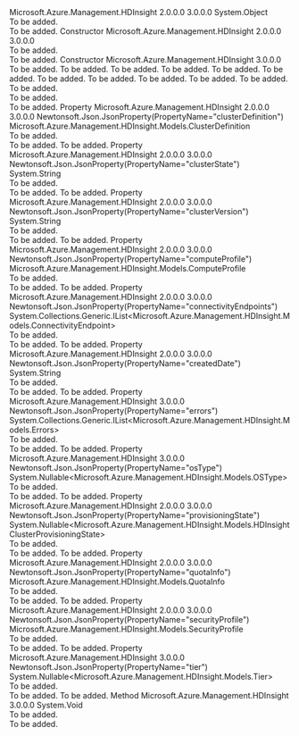 <Type Name="ClusterGetProperties" FullName="Microsoft.Azure.Management.HDInsight.Models.ClusterGetProperties">
  <TypeSignature Language="C#" Value="public class ClusterGetProperties" />
  <TypeSignature Language="ILAsm" Value=".class public auto ansi beforefieldinit ClusterGetProperties extends System.Object" />
  <TypeSignature Language="DocId" Value="T:Microsoft.Azure.Management.HDInsight.Models.ClusterGetProperties" />
  <TypeSignature Language="VB.NET" Value="Public Class ClusterGetProperties" />
  <TypeSignature Language="F#" Value="type ClusterGetProperties = class" />
  <AssemblyInfo>
    <AssemblyName>Microsoft.Azure.Management.HDInsight</AssemblyName>
    <AssemblyVersion>2.0.0.0</AssemblyVersion>
    <AssemblyVersion>3.0.0.0</AssemblyVersion>
  </AssemblyInfo>
  <Base>
    <BaseTypeName>System.Object</BaseTypeName>
  </Base>
  <Interfaces />
  <Docs>
    <summary>To be added.</summary>
    <remarks>To be added.</remarks>
  </Docs>
  <Members>
    <Member MemberName=".ctor">
      <MemberSignature Language="C#" Value="public ClusterGetProperties ();" />
      <MemberSignature Language="ILAsm" Value=".method public hidebysig specialname rtspecialname instance void .ctor() cil managed" />
      <MemberSignature Language="DocId" Value="M:Microsoft.Azure.Management.HDInsight.Models.ClusterGetProperties.#ctor" />
      <MemberSignature Language="VB.NET" Value="Public Sub New ()" />
      <MemberType>Constructor</MemberType>
      <AssemblyInfo>
        <AssemblyName>Microsoft.Azure.Management.HDInsight</AssemblyName>
        <AssemblyVersion>2.0.0.0</AssemblyVersion>
        <AssemblyVersion>3.0.0.0</AssemblyVersion>
      </AssemblyInfo>
      <Parameters />
      <Docs>
        <summary>To be added.</summary>
        <remarks>To be added.</remarks>
      </Docs>
    </Member>
    <Member MemberName=".ctor">
      <MemberSignature Language="C#" Value="public ClusterGetProperties (Microsoft.Azure.Management.HDInsight.Models.ClusterDefinition clusterDefinition, string clusterVersion = null, Nullable&lt;Microsoft.Azure.Management.HDInsight.Models.OSType&gt; osType = null, Nullable&lt;Microsoft.Azure.Management.HDInsight.Models.Tier&gt; tier = null, Microsoft.Azure.Management.HDInsight.Models.SecurityProfile securityProfile = null, Microsoft.Azure.Management.HDInsight.Models.ComputeProfile computeProfile = null, Nullable&lt;Microsoft.Azure.Management.HDInsight.Models.HDInsightClusterProvisioningState&gt; provisioningState = null, string createdDate = null, string clusterState = null, Microsoft.Azure.Management.HDInsight.Models.QuotaInfo quotaInfo = null, System.Collections.Generic.IList&lt;Microsoft.Azure.Management.HDInsight.Models.Errors&gt; errors = null, System.Collections.Generic.IList&lt;Microsoft.Azure.Management.HDInsight.Models.ConnectivityEndpoint&gt; connectivityEndpoints = null);" />
      <MemberSignature Language="ILAsm" Value=".method public hidebysig specialname rtspecialname instance void .ctor(class Microsoft.Azure.Management.HDInsight.Models.ClusterDefinition clusterDefinition, string clusterVersion, valuetype System.Nullable`1&lt;valuetype Microsoft.Azure.Management.HDInsight.Models.OSType&gt; osType, valuetype System.Nullable`1&lt;valuetype Microsoft.Azure.Management.HDInsight.Models.Tier&gt; tier, class Microsoft.Azure.Management.HDInsight.Models.SecurityProfile securityProfile, class Microsoft.Azure.Management.HDInsight.Models.ComputeProfile computeProfile, valuetype System.Nullable`1&lt;valuetype Microsoft.Azure.Management.HDInsight.Models.HDInsightClusterProvisioningState&gt; provisioningState, string createdDate, string clusterState, class Microsoft.Azure.Management.HDInsight.Models.QuotaInfo quotaInfo, class System.Collections.Generic.IList`1&lt;class Microsoft.Azure.Management.HDInsight.Models.Errors&gt; errors, class System.Collections.Generic.IList`1&lt;class Microsoft.Azure.Management.HDInsight.Models.ConnectivityEndpoint&gt; connectivityEndpoints) cil managed" />
      <MemberSignature Language="DocId" Value="M:Microsoft.Azure.Management.HDInsight.Models.ClusterGetProperties.#ctor(Microsoft.Azure.Management.HDInsight.Models.ClusterDefinition,System.String,System.Nullable{Microsoft.Azure.Management.HDInsight.Models.OSType},System.Nullable{Microsoft.Azure.Management.HDInsight.Models.Tier},Microsoft.Azure.Management.HDInsight.Models.SecurityProfile,Microsoft.Azure.Management.HDInsight.Models.ComputeProfile,System.Nullable{Microsoft.Azure.Management.HDInsight.Models.HDInsightClusterProvisioningState},System.String,System.String,Microsoft.Azure.Management.HDInsight.Models.QuotaInfo,System.Collections.Generic.IList{Microsoft.Azure.Management.HDInsight.Models.Errors},System.Collections.Generic.IList{Microsoft.Azure.Management.HDInsight.Models.ConnectivityEndpoint})" />
      <MemberSignature Language="F#" Value="new Microsoft.Azure.Management.HDInsight.Models.ClusterGetProperties : Microsoft.Azure.Management.HDInsight.Models.ClusterDefinition * string * Nullable&lt;Microsoft.Azure.Management.HDInsight.Models.OSType&gt; * Nullable&lt;Microsoft.Azure.Management.HDInsight.Models.Tier&gt; * Microsoft.Azure.Management.HDInsight.Models.SecurityProfile * Microsoft.Azure.Management.HDInsight.Models.ComputeProfile * Nullable&lt;Microsoft.Azure.Management.HDInsight.Models.HDInsightClusterProvisioningState&gt; * string * string * Microsoft.Azure.Management.HDInsight.Models.QuotaInfo * System.Collections.Generic.IList&lt;Microsoft.Azure.Management.HDInsight.Models.Errors&gt; * System.Collections.Generic.IList&lt;Microsoft.Azure.Management.HDInsight.Models.ConnectivityEndpoint&gt; -&gt; Microsoft.Azure.Management.HDInsight.Models.ClusterGetProperties" Usage="new Microsoft.Azure.Management.HDInsight.Models.ClusterGetProperties (clusterDefinition, clusterVersion, osType, tier, securityProfile, computeProfile, provisioningState, createdDate, clusterState, quotaInfo, errors, connectivityEndpoints)" />
      <MemberType>Constructor</MemberType>
      <AssemblyInfo>
        <AssemblyName>Microsoft.Azure.Management.HDInsight</AssemblyName>
        <AssemblyVersion>3.0.0.0</AssemblyVersion>
      </AssemblyInfo>
      <Parameters>
        <Parameter Name="clusterDefinition" Type="Microsoft.Azure.Management.HDInsight.Models.ClusterDefinition" />
        <Parameter Name="clusterVersion" Type="System.String" />
        <Parameter Name="osType" Type="System.Nullable&lt;Microsoft.Azure.Management.HDInsight.Models.OSType&gt;" />
        <Parameter Name="tier" Type="System.Nullable&lt;Microsoft.Azure.Management.HDInsight.Models.Tier&gt;" />
        <Parameter Name="securityProfile" Type="Microsoft.Azure.Management.HDInsight.Models.SecurityProfile" />
        <Parameter Name="computeProfile" Type="Microsoft.Azure.Management.HDInsight.Models.ComputeProfile" />
        <Parameter Name="provisioningState" Type="System.Nullable&lt;Microsoft.Azure.Management.HDInsight.Models.HDInsightClusterProvisioningState&gt;" />
        <Parameter Name="createdDate" Type="System.String" />
        <Parameter Name="clusterState" Type="System.String" />
        <Parameter Name="quotaInfo" Type="Microsoft.Azure.Management.HDInsight.Models.QuotaInfo" />
        <Parameter Name="errors" Type="System.Collections.Generic.IList&lt;Microsoft.Azure.Management.HDInsight.Models.Errors&gt;" />
        <Parameter Name="connectivityEndpoints" Type="System.Collections.Generic.IList&lt;Microsoft.Azure.Management.HDInsight.Models.ConnectivityEndpoint&gt;" />
      </Parameters>
      <Docs>
        <param name="clusterDefinition">To be added.</param>
        <param name="clusterVersion">To be added.</param>
        <param name="osType">To be added.</param>
        <param name="tier">To be added.</param>
        <param name="securityProfile">To be added.</param>
        <param name="computeProfile">To be added.</param>
        <param name="provisioningState">To be added.</param>
        <param name="createdDate">To be added.</param>
        <param name="clusterState">To be added.</param>
        <param name="quotaInfo">To be added.</param>
        <param name="errors">To be added.</param>
        <param name="connectivityEndpoints">To be added.</param>
        <summary>To be added.</summary>
        <remarks>To be added.</remarks>
      </Docs>
    </Member>
    <Member MemberName="ClusterDefinition">
      <MemberSignature Language="C#" Value="public Microsoft.Azure.Management.HDInsight.Models.ClusterDefinition ClusterDefinition { get; set; }" />
      <MemberSignature Language="ILAsm" Value=".property instance class Microsoft.Azure.Management.HDInsight.Models.ClusterDefinition ClusterDefinition" />
      <MemberSignature Language="DocId" Value="P:Microsoft.Azure.Management.HDInsight.Models.ClusterGetProperties.ClusterDefinition" />
      <MemberSignature Language="VB.NET" Value="Public Property ClusterDefinition As ClusterDefinition" />
      <MemberSignature Language="F#" Value="member this.ClusterDefinition : Microsoft.Azure.Management.HDInsight.Models.ClusterDefinition with get, set" Usage="Microsoft.Azure.Management.HDInsight.Models.ClusterGetProperties.ClusterDefinition" />
      <MemberType>Property</MemberType>
      <AssemblyInfo>
        <AssemblyName>Microsoft.Azure.Management.HDInsight</AssemblyName>
        <AssemblyVersion>2.0.0.0</AssemblyVersion>
        <AssemblyVersion>3.0.0.0</AssemblyVersion>
      </AssemblyInfo>
      <Attributes>
        <Attribute>
          <AttributeName>Newtonsoft.Json.JsonProperty(PropertyName="clusterDefinition")</AttributeName>
        </Attribute>
      </Attributes>
      <ReturnValue>
        <ReturnType>Microsoft.Azure.Management.HDInsight.Models.ClusterDefinition</ReturnType>
      </ReturnValue>
      <Docs>
        <summary>To be added.</summary>
        <value>To be added.</value>
        <remarks>To be added.</remarks>
      </Docs>
    </Member>
    <Member MemberName="ClusterState">
      <MemberSignature Language="C#" Value="public string ClusterState { get; set; }" />
      <MemberSignature Language="ILAsm" Value=".property instance string ClusterState" />
      <MemberSignature Language="DocId" Value="P:Microsoft.Azure.Management.HDInsight.Models.ClusterGetProperties.ClusterState" />
      <MemberSignature Language="VB.NET" Value="Public Property ClusterState As String" />
      <MemberSignature Language="F#" Value="member this.ClusterState : string with get, set" Usage="Microsoft.Azure.Management.HDInsight.Models.ClusterGetProperties.ClusterState" />
      <MemberType>Property</MemberType>
      <AssemblyInfo>
        <AssemblyName>Microsoft.Azure.Management.HDInsight</AssemblyName>
        <AssemblyVersion>2.0.0.0</AssemblyVersion>
        <AssemblyVersion>3.0.0.0</AssemblyVersion>
      </AssemblyInfo>
      <Attributes>
        <Attribute>
          <AttributeName>Newtonsoft.Json.JsonProperty(PropertyName="clusterState")</AttributeName>
        </Attribute>
      </Attributes>
      <ReturnValue>
        <ReturnType>System.String</ReturnType>
      </ReturnValue>
      <Docs>
        <summary>To be added.</summary>
        <value>To be added.</value>
        <remarks>To be added.</remarks>
      </Docs>
    </Member>
    <Member MemberName="ClusterVersion">
      <MemberSignature Language="C#" Value="public string ClusterVersion { get; set; }" />
      <MemberSignature Language="ILAsm" Value=".property instance string ClusterVersion" />
      <MemberSignature Language="DocId" Value="P:Microsoft.Azure.Management.HDInsight.Models.ClusterGetProperties.ClusterVersion" />
      <MemberSignature Language="VB.NET" Value="Public Property ClusterVersion As String" />
      <MemberSignature Language="F#" Value="member this.ClusterVersion : string with get, set" Usage="Microsoft.Azure.Management.HDInsight.Models.ClusterGetProperties.ClusterVersion" />
      <MemberType>Property</MemberType>
      <AssemblyInfo>
        <AssemblyName>Microsoft.Azure.Management.HDInsight</AssemblyName>
        <AssemblyVersion>2.0.0.0</AssemblyVersion>
        <AssemblyVersion>3.0.0.0</AssemblyVersion>
      </AssemblyInfo>
      <Attributes>
        <Attribute>
          <AttributeName>Newtonsoft.Json.JsonProperty(PropertyName="clusterVersion")</AttributeName>
        </Attribute>
      </Attributes>
      <ReturnValue>
        <ReturnType>System.String</ReturnType>
      </ReturnValue>
      <Docs>
        <summary>To be added.</summary>
        <value>To be added.</value>
        <remarks>To be added.</remarks>
      </Docs>
    </Member>
    <Member MemberName="ComputeProfile">
      <MemberSignature Language="C#" Value="public Microsoft.Azure.Management.HDInsight.Models.ComputeProfile ComputeProfile { get; set; }" />
      <MemberSignature Language="ILAsm" Value=".property instance class Microsoft.Azure.Management.HDInsight.Models.ComputeProfile ComputeProfile" />
      <MemberSignature Language="DocId" Value="P:Microsoft.Azure.Management.HDInsight.Models.ClusterGetProperties.ComputeProfile" />
      <MemberSignature Language="VB.NET" Value="Public Property ComputeProfile As ComputeProfile" />
      <MemberSignature Language="F#" Value="member this.ComputeProfile : Microsoft.Azure.Management.HDInsight.Models.ComputeProfile with get, set" Usage="Microsoft.Azure.Management.HDInsight.Models.ClusterGetProperties.ComputeProfile" />
      <MemberType>Property</MemberType>
      <AssemblyInfo>
        <AssemblyName>Microsoft.Azure.Management.HDInsight</AssemblyName>
        <AssemblyVersion>2.0.0.0</AssemblyVersion>
        <AssemblyVersion>3.0.0.0</AssemblyVersion>
      </AssemblyInfo>
      <Attributes>
        <Attribute>
          <AttributeName>Newtonsoft.Json.JsonProperty(PropertyName="computeProfile")</AttributeName>
        </Attribute>
      </Attributes>
      <ReturnValue>
        <ReturnType>Microsoft.Azure.Management.HDInsight.Models.ComputeProfile</ReturnType>
      </ReturnValue>
      <Docs>
        <summary>To be added.</summary>
        <value>To be added.</value>
        <remarks>To be added.</remarks>
      </Docs>
    </Member>
    <Member MemberName="ConnectivityEndpoints">
      <MemberSignature Language="C#" Value="public System.Collections.Generic.IList&lt;Microsoft.Azure.Management.HDInsight.Models.ConnectivityEndpoint&gt; ConnectivityEndpoints { get; set; }" />
      <MemberSignature Language="ILAsm" Value=".property instance class System.Collections.Generic.IList`1&lt;class Microsoft.Azure.Management.HDInsight.Models.ConnectivityEndpoint&gt; ConnectivityEndpoints" />
      <MemberSignature Language="DocId" Value="P:Microsoft.Azure.Management.HDInsight.Models.ClusterGetProperties.ConnectivityEndpoints" />
      <MemberSignature Language="VB.NET" Value="Public Property ConnectivityEndpoints As IList(Of ConnectivityEndpoint)" />
      <MemberSignature Language="F#" Value="member this.ConnectivityEndpoints : System.Collections.Generic.IList&lt;Microsoft.Azure.Management.HDInsight.Models.ConnectivityEndpoint&gt; with get, set" Usage="Microsoft.Azure.Management.HDInsight.Models.ClusterGetProperties.ConnectivityEndpoints" />
      <MemberType>Property</MemberType>
      <AssemblyInfo>
        <AssemblyName>Microsoft.Azure.Management.HDInsight</AssemblyName>
        <AssemblyVersion>2.0.0.0</AssemblyVersion>
        <AssemblyVersion>3.0.0.0</AssemblyVersion>
      </AssemblyInfo>
      <Attributes>
        <Attribute>
          <AttributeName>Newtonsoft.Json.JsonProperty(PropertyName="connectivityEndpoints")</AttributeName>
        </Attribute>
      </Attributes>
      <ReturnValue>
        <ReturnType>System.Collections.Generic.IList&lt;Microsoft.Azure.Management.HDInsight.Models.ConnectivityEndpoint&gt;</ReturnType>
      </ReturnValue>
      <Docs>
        <summary>To be added.</summary>
        <value>To be added.</value>
        <remarks>To be added.</remarks>
      </Docs>
    </Member>
    <Member MemberName="CreatedDate">
      <MemberSignature Language="C#" Value="public string CreatedDate { get; set; }" />
      <MemberSignature Language="ILAsm" Value=".property instance string CreatedDate" />
      <MemberSignature Language="DocId" Value="P:Microsoft.Azure.Management.HDInsight.Models.ClusterGetProperties.CreatedDate" />
      <MemberSignature Language="VB.NET" Value="Public Property CreatedDate As String" />
      <MemberSignature Language="F#" Value="member this.CreatedDate : string with get, set" Usage="Microsoft.Azure.Management.HDInsight.Models.ClusterGetProperties.CreatedDate" />
      <MemberType>Property</MemberType>
      <AssemblyInfo>
        <AssemblyName>Microsoft.Azure.Management.HDInsight</AssemblyName>
        <AssemblyVersion>2.0.0.0</AssemblyVersion>
        <AssemblyVersion>3.0.0.0</AssemblyVersion>
      </AssemblyInfo>
      <Attributes>
        <Attribute>
          <AttributeName>Newtonsoft.Json.JsonProperty(PropertyName="createdDate")</AttributeName>
        </Attribute>
      </Attributes>
      <ReturnValue>
        <ReturnType>System.String</ReturnType>
      </ReturnValue>
      <Docs>
        <summary>To be added.</summary>
        <value>To be added.</value>
        <remarks>To be added.</remarks>
      </Docs>
    </Member>
    <Member MemberName="Errors">
      <MemberSignature Language="C#" Value="public System.Collections.Generic.IList&lt;Microsoft.Azure.Management.HDInsight.Models.Errors&gt; Errors { get; set; }" />
      <MemberSignature Language="ILAsm" Value=".property instance class System.Collections.Generic.IList`1&lt;class Microsoft.Azure.Management.HDInsight.Models.Errors&gt; Errors" />
      <MemberSignature Language="DocId" Value="P:Microsoft.Azure.Management.HDInsight.Models.ClusterGetProperties.Errors" />
      <MemberSignature Language="VB.NET" Value="Public Property Errors As IList(Of Errors)" />
      <MemberSignature Language="F#" Value="member this.Errors : System.Collections.Generic.IList&lt;Microsoft.Azure.Management.HDInsight.Models.Errors&gt; with get, set" Usage="Microsoft.Azure.Management.HDInsight.Models.ClusterGetProperties.Errors" />
      <MemberType>Property</MemberType>
      <AssemblyInfo>
        <AssemblyName>Microsoft.Azure.Management.HDInsight</AssemblyName>
        <AssemblyVersion>3.0.0.0</AssemblyVersion>
      </AssemblyInfo>
      <Attributes>
        <Attribute>
          <AttributeName>Newtonsoft.Json.JsonProperty(PropertyName="errors")</AttributeName>
        </Attribute>
      </Attributes>
      <ReturnValue>
        <ReturnType>System.Collections.Generic.IList&lt;Microsoft.Azure.Management.HDInsight.Models.Errors&gt;</ReturnType>
      </ReturnValue>
      <Docs>
        <summary>To be added.</summary>
        <value>To be added.</value>
        <remarks>To be added.</remarks>
      </Docs>
    </Member>
    <Member MemberName="OsType">
      <MemberSignature Language="C#" Value="public Nullable&lt;Microsoft.Azure.Management.HDInsight.Models.OSType&gt; OsType { get; set; }" />
      <MemberSignature Language="ILAsm" Value=".property instance valuetype System.Nullable`1&lt;valuetype Microsoft.Azure.Management.HDInsight.Models.OSType&gt; OsType" />
      <MemberSignature Language="DocId" Value="P:Microsoft.Azure.Management.HDInsight.Models.ClusterGetProperties.OsType" />
      <MemberSignature Language="VB.NET" Value="Public Property OsType As Nullable(Of OSType)" />
      <MemberSignature Language="F#" Value="member this.OsType : Nullable&lt;Microsoft.Azure.Management.HDInsight.Models.OSType&gt; with get, set" Usage="Microsoft.Azure.Management.HDInsight.Models.ClusterGetProperties.OsType" />
      <MemberType>Property</MemberType>
      <AssemblyInfo>
        <AssemblyName>Microsoft.Azure.Management.HDInsight</AssemblyName>
        <AssemblyVersion>3.0.0.0</AssemblyVersion>
      </AssemblyInfo>
      <Attributes>
        <Attribute>
          <AttributeName>Newtonsoft.Json.JsonProperty(PropertyName="osType")</AttributeName>
        </Attribute>
      </Attributes>
      <ReturnValue>
        <ReturnType>System.Nullable&lt;Microsoft.Azure.Management.HDInsight.Models.OSType&gt;</ReturnType>
      </ReturnValue>
      <Docs>
        <summary>To be added.</summary>
        <value>To be added.</value>
        <remarks>To be added.</remarks>
      </Docs>
    </Member>
    <Member MemberName="ProvisioningState">
      <MemberSignature Language="C#" Value="public Nullable&lt;Microsoft.Azure.Management.HDInsight.Models.HDInsightClusterProvisioningState&gt; ProvisioningState { get; set; }" />
      <MemberSignature Language="ILAsm" Value=".property instance valuetype System.Nullable`1&lt;valuetype Microsoft.Azure.Management.HDInsight.Models.HDInsightClusterProvisioningState&gt; ProvisioningState" />
      <MemberSignature Language="DocId" Value="P:Microsoft.Azure.Management.HDInsight.Models.ClusterGetProperties.ProvisioningState" />
      <MemberSignature Language="VB.NET" Value="Public Property ProvisioningState As Nullable(Of HDInsightClusterProvisioningState)" />
      <MemberSignature Language="F#" Value="member this.ProvisioningState : Nullable&lt;Microsoft.Azure.Management.HDInsight.Models.HDInsightClusterProvisioningState&gt; with get, set" Usage="Microsoft.Azure.Management.HDInsight.Models.ClusterGetProperties.ProvisioningState" />
      <MemberType>Property</MemberType>
      <AssemblyInfo>
        <AssemblyName>Microsoft.Azure.Management.HDInsight</AssemblyName>
        <AssemblyVersion>2.0.0.0</AssemblyVersion>
        <AssemblyVersion>3.0.0.0</AssemblyVersion>
      </AssemblyInfo>
      <Attributes>
        <Attribute>
          <AttributeName>Newtonsoft.Json.JsonProperty(PropertyName="provisioningState")</AttributeName>
        </Attribute>
      </Attributes>
      <ReturnValue>
        <ReturnType>System.Nullable&lt;Microsoft.Azure.Management.HDInsight.Models.HDInsightClusterProvisioningState&gt;</ReturnType>
      </ReturnValue>
      <Docs>
        <summary>To be added.</summary>
        <value>To be added.</value>
        <remarks>To be added.</remarks>
      </Docs>
    </Member>
    <Member MemberName="QuotaInfo">
      <MemberSignature Language="C#" Value="public Microsoft.Azure.Management.HDInsight.Models.QuotaInfo QuotaInfo { get; set; }" />
      <MemberSignature Language="ILAsm" Value=".property instance class Microsoft.Azure.Management.HDInsight.Models.QuotaInfo QuotaInfo" />
      <MemberSignature Language="DocId" Value="P:Microsoft.Azure.Management.HDInsight.Models.ClusterGetProperties.QuotaInfo" />
      <MemberSignature Language="VB.NET" Value="Public Property QuotaInfo As QuotaInfo" />
      <MemberSignature Language="F#" Value="member this.QuotaInfo : Microsoft.Azure.Management.HDInsight.Models.QuotaInfo with get, set" Usage="Microsoft.Azure.Management.HDInsight.Models.ClusterGetProperties.QuotaInfo" />
      <MemberType>Property</MemberType>
      <AssemblyInfo>
        <AssemblyName>Microsoft.Azure.Management.HDInsight</AssemblyName>
        <AssemblyVersion>2.0.0.0</AssemblyVersion>
        <AssemblyVersion>3.0.0.0</AssemblyVersion>
      </AssemblyInfo>
      <Attributes>
        <Attribute>
          <AttributeName>Newtonsoft.Json.JsonProperty(PropertyName="quotaInfo")</AttributeName>
        </Attribute>
      </Attributes>
      <ReturnValue>
        <ReturnType>Microsoft.Azure.Management.HDInsight.Models.QuotaInfo</ReturnType>
      </ReturnValue>
      <Docs>
        <summary>To be added.</summary>
        <value>To be added.</value>
        <remarks>To be added.</remarks>
      </Docs>
    </Member>
    <Member MemberName="SecurityProfile">
      <MemberSignature Language="C#" Value="public Microsoft.Azure.Management.HDInsight.Models.SecurityProfile SecurityProfile { get; set; }" />
      <MemberSignature Language="ILAsm" Value=".property instance class Microsoft.Azure.Management.HDInsight.Models.SecurityProfile SecurityProfile" />
      <MemberSignature Language="DocId" Value="P:Microsoft.Azure.Management.HDInsight.Models.ClusterGetProperties.SecurityProfile" />
      <MemberSignature Language="VB.NET" Value="Public Property SecurityProfile As SecurityProfile" />
      <MemberSignature Language="F#" Value="member this.SecurityProfile : Microsoft.Azure.Management.HDInsight.Models.SecurityProfile with get, set" Usage="Microsoft.Azure.Management.HDInsight.Models.ClusterGetProperties.SecurityProfile" />
      <MemberType>Property</MemberType>
      <AssemblyInfo>
        <AssemblyName>Microsoft.Azure.Management.HDInsight</AssemblyName>
        <AssemblyVersion>2.0.0.0</AssemblyVersion>
        <AssemblyVersion>3.0.0.0</AssemblyVersion>
      </AssemblyInfo>
      <Attributes>
        <Attribute>
          <AttributeName>Newtonsoft.Json.JsonProperty(PropertyName="securityProfile")</AttributeName>
        </Attribute>
      </Attributes>
      <ReturnValue>
        <ReturnType>Microsoft.Azure.Management.HDInsight.Models.SecurityProfile</ReturnType>
      </ReturnValue>
      <Docs>
        <summary>To be added.</summary>
        <value>To be added.</value>
        <remarks>To be added.</remarks>
      </Docs>
    </Member>
    <Member MemberName="Tier">
      <MemberSignature Language="C#" Value="public Nullable&lt;Microsoft.Azure.Management.HDInsight.Models.Tier&gt; Tier { get; set; }" />
      <MemberSignature Language="ILAsm" Value=".property instance valuetype System.Nullable`1&lt;valuetype Microsoft.Azure.Management.HDInsight.Models.Tier&gt; Tier" />
      <MemberSignature Language="DocId" Value="P:Microsoft.Azure.Management.HDInsight.Models.ClusterGetProperties.Tier" />
      <MemberSignature Language="VB.NET" Value="Public Property Tier As Nullable(Of Tier)" />
      <MemberSignature Language="F#" Value="member this.Tier : Nullable&lt;Microsoft.Azure.Management.HDInsight.Models.Tier&gt; with get, set" Usage="Microsoft.Azure.Management.HDInsight.Models.ClusterGetProperties.Tier" />
      <MemberType>Property</MemberType>
      <AssemblyInfo>
        <AssemblyName>Microsoft.Azure.Management.HDInsight</AssemblyName>
        <AssemblyVersion>3.0.0.0</AssemblyVersion>
      </AssemblyInfo>
      <Attributes>
        <Attribute>
          <AttributeName>Newtonsoft.Json.JsonProperty(PropertyName="tier")</AttributeName>
        </Attribute>
      </Attributes>
      <ReturnValue>
        <ReturnType>System.Nullable&lt;Microsoft.Azure.Management.HDInsight.Models.Tier&gt;</ReturnType>
      </ReturnValue>
      <Docs>
        <summary>To be added.</summary>
        <value>To be added.</value>
        <remarks>To be added.</remarks>
      </Docs>
    </Member>
    <Member MemberName="Validate">
      <MemberSignature Language="C#" Value="public virtual void Validate ();" />
      <MemberSignature Language="ILAsm" Value=".method public hidebysig newslot virtual instance void Validate() cil managed" />
      <MemberSignature Language="DocId" Value="M:Microsoft.Azure.Management.HDInsight.Models.ClusterGetProperties.Validate" />
      <MemberSignature Language="VB.NET" Value="Public Overridable Sub Validate ()" />
      <MemberSignature Language="F#" Value="abstract member Validate : unit -&gt; unit&#xA;override this.Validate : unit -&gt; unit" Usage="clusterGetProperties.Validate " />
      <MemberType>Method</MemberType>
      <AssemblyInfo>
        <AssemblyName>Microsoft.Azure.Management.HDInsight</AssemblyName>
        <AssemblyVersion>3.0.0.0</AssemblyVersion>
      </AssemblyInfo>
      <ReturnValue>
        <ReturnType>System.Void</ReturnType>
      </ReturnValue>
      <Parameters />
      <Docs>
        <summary>To be added.</summary>
        <remarks>To be added.</remarks>
      </Docs>
    </Member>
  </Members>
</Type>